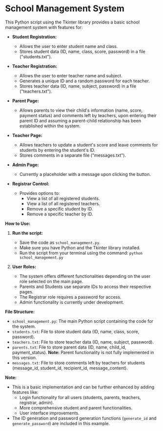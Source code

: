 # School Management System

This Python script using the Tkinter library provides a basic school management system with features for:

* **Student Registration:**
    * Allows the user to enter student name and class.
    * Stores student data (ID, name, class, score, password) in a file ("students.txt").

* **Teacher Registration:**
    * Allows the user to enter teacher name and subject.
    * Generates a unique ID and a random password for each teacher.
    * Stores teacher data (ID, name, subject, password) in a file ("teachers.txt").

* **Parent Page:**
    * Allows parents to view their child's information (name, score, payment status) and comments left by teachers, upon entering their parent ID and assuming a parent-child relationship has been established within the system.

* **Teacher Page:**
    * Allows teachers to update a student's score and leave comments for students by entering the student's ID.
    * Stores comments in a separate file ("messages.txt").

* **Admin Page:**
    * Currently a placeholder with a message upon clicking the button.

* **Registrar Control:**
    * Provides options to:
        * View a list of all registered students.
        * View a list of all registered teachers.
        * Remove a specific student by ID.
        * Remove a specific teacher by ID.

**How to Use:**

1. **Run the script:**
    * Save the code as `school_management.py`.
    * Make sure you have Python and the Tkinter library installed.
    * Run the script from your terminal using the command: `python school_management.py`

2. **User Roles:**
    * The system offers different functionalities depending on the user role selected on the main page.
    * Parents and Students use separate IDs to access their respective pages. 
    * The Registrar role requires a password for access.
    * Admin functionality is currently under development.

**File Structure:**

* `school_management.py`: The main Python script containing the code for the system.
* `students.txt`: File to store student data (ID, name, class, score, password).
* `teachers.txt`: File to store teacher data (ID, name, subject, password).
* `parents.txt`: File to store parent data (ID, name, child_id, payment_status).  **Note:** Parent functionality is not fully implemented in this version.
* `messages.txt`: File to store comments left by teachers for students (message_id, student_id, recipient_id, message_content).

**Note:**

* This is a basic implementation and can be further enhanced by adding features like:
    * Login functionality for all users (students, parents, teachers, registrar, admin).
    * More comprehensive student and parent functionalities.
    * User interface improvements.
* The ID generation and password generation functions (`generate_id` and `generate_password`) are included in this example.

